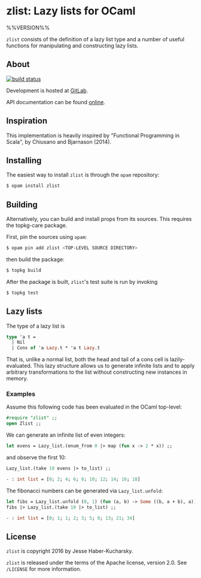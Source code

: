 # zlist: Lazy lists for OCaml

%%VERSION%%

`zlist` consists of the definition of a lazy list type and a number of useful functions for manipulating and constructing lazy lists.

## About

[![build status](https://gitlab.com/jhaberku/Zlist/badges/master/build.svg)](https://gitlab.com/jhaberku/Zlist/commits/master)

Development is hosted at [GitLab](https://gitlab.com/jhaberku/Zlist).

API documentation can be found [online](http://jhaberku.gitlab.io/Zlist/Zlist.html).

## Inspiration

This implementation is heavily inspired by "Functional Programming in Scala", by Chiusano and Bjarnason (2014).

## Installing

The easiest way to install `zlist` is through the `opam` repository:

```bash
$ opam install zlist
```

## Building

Alternatively, you can build and install props from its sources. This requires the topkg-care package.

First, pin the sources using `opam`:

```bash
$ opam pin add zlist <TOP-LEVEL SOURCE DIRECTORY>
```

then build the package:

```bash
$ topkg build
```

After the package is built, `zlist`'s test suite is run by invoking

```bash
$ topkg test
```

## Lazy lists

The type of a lazy list is

```ocaml
type 'a t =
  | Nil
  | Cons of 'a Lazy.t * 'a t Lazy.t
```

That is, unlike a normal list, both the head and tail of a cons cell is lazily-evaluated. This lazy structure allows us to generate infinite lists and to apply arbitrary transformations to the list without constructing new instances in memory.

### Examples

Assume this following code has been evaluated in the OCaml top-level:

```ocaml
#require "zlist" ;;
open Zlist ;;
```

We can generate an infinite list of even integers:

```ocaml
let evens = Lazy_list.(enum_from 0 |> map (fun x -> 2 * x)) ;;
```

and observe the first 10:

```ocaml
Lazy_list.(take 10 evens |> to_list) ;;

- : int list = [0; 2; 4; 6; 8; 10; 12; 14; 16; 18]
```

The fibonacci numbers can be generated via `Lazy_list.unfold`:

```ocaml
let fibs = Lazy_list.unfold (0, 1) (fun (a, b) -> Some ((b, a + b), a)) ;;
fibs |> Lazy_list.(take 10 |> to_list) ;;

- : int list = [0; 1; 1; 2; 3; 5; 8; 13; 21; 34]
```

## License

`zlist` is copyright 2016 by Jesse Haber-Kucharsky.

`zlist` is released under the terms of the Apache license, version 2.0. See
`/LICENSE` for more information.
